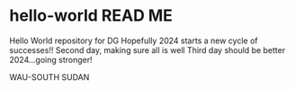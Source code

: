 # hello-world READ ME
Hello World repository for DG
Hopefully 2024 starts a new cycle of successes!!
Second day, making sure all is well
Third day should be better
2024...going stronger!

WAU-SOUTH SUDAN